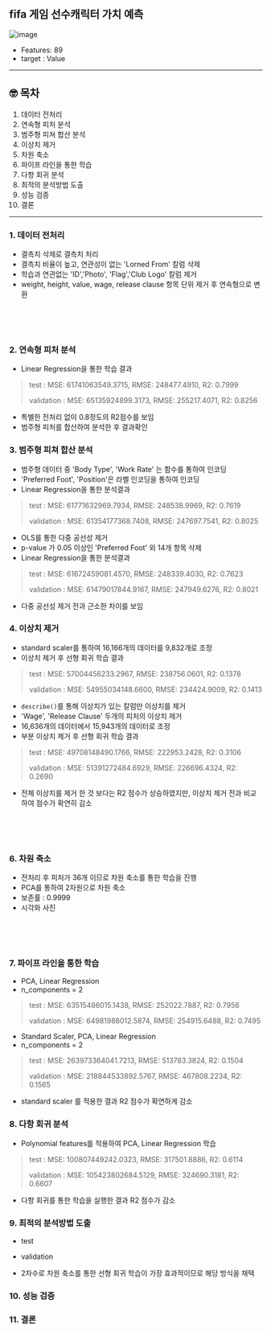 ## fifa 게임 선수캐릭터 가치 예측

![image](https://github.com/DianaKang0123/machine_learning_project/assets/156397873/70ada97d-c9e0-4561-bc0f-c69a498d93c4)

- Features: 89
- target : Value

---

## 🤓 목차
1. 데이터 전처리
2. 연속형 피처 분석
3. 범주형 피쳐 합산 분석
4. 이상치 제거
5. 차원 축소
6. 파이프 라인을 통한 학습
7. 다항 회귀 분석
8. 최적의 분석방법 도출
9. 성능 검증
10. 결론

---

### 1. 데이터 전처리

- 결측치 삭제로 결측치 처리
- 결측치 비율이 높고, 연관성이 없는 'Lorned From' 칼럼 삭제
- 학습과 연관없는 'ID','Photo', 'Flag','Club Logo' 칼럼 제거
- weight, height, value, wage, release clause 항목 단위 제거 후 연속형으로 변환

<br>
<br>
<br>

### 2. 연속형 피처 분석
- Linear Regression을 통한 학습 결과
> test : MSE: 61741063549.3715, RMSE: 248477.4910, R2: 0.7999
>
> validation : MSE: 65135924899.3173, RMSE: 255217.4071, R2: 0.8256

- 특별한 전처리 없이 0.8정도의 R2점수를 보임
- 범주형 피처를 합산하여 분석한 후 결과확인

### 3. 범주형 피쳐 합산 분석
- 범주형 데이터 중 'Body Type', 'Work Rate' 는 함수를 통하여 인코딩
- 'Preferred Foot', 'Position'은 라벨 인코딩을 통하여 인코딩
- Linear Regression을 통한 분석결과
> test : MSE: 61771632969.7934, RMSE: 248538.9969, R2: 0.7619
>
> validation : MSE: 61354177368.7408, RMSE: 247697.7541, R2: 0.8025

- OLS를 통한 다중 공선성 제거
- p-value 가 0.05 이상인 'Preferred Foot' 외 14개 항목 삭제
- Linear Regression을 통한 분석결과
> test : MSE: 61672459081.4570, RMSE: 248339.4030, R2: 0.7623
>
> validation : MSE: 61479017844.9167, RMSE: 247949.6276, R2: 0.8021

- 다중 공선성 제거 전과 근소한 차이를 보임
  
### 4. 이상치 제거
- standard scaler를 통하여 16,166개의 데이터를 9,832개로 조정
- 이상치 제거 후 선형 회귀 학습 결과
> test : MSE: 57004456233.2967, RMSE: 238756.0601, R2: 0.1378
>
> validation : MSE: 54955034148.6600, RMSE: 234424.9009, R2: 0.1413

- `describe()`를 통해 이상치가 있는 칼럼만 이상치를 제거
- 'Wage', 'Release Clause' 두개의 피처의 이상치 제거
- 16,636개의 데이터에서 15,943개의 데이터로 조정
- 부분 이상치 제거 후 선형 회귀 학습 결과
> test : MSE: 49708148490.1766, RMSE: 222953.2428, R2: 0.3106
>
> validation : MSE: 51391272484.6929, RMSE: 226696.4324, R2: 0.2690

- 전체 이상치를 제거 한 것 보다는 R2 점수가 상승하였지만, 이상치 제거 전과 비교하여 점수가 확연히 감소

<br>
<br>
<br>

### 6. 차원 축소
- 전처리 후 피처가 36개 이므로 차원 축소를 통한 학습을 진행
- PCA를 통하여 2차원으로 차원 축소
- 보존률 : 0.9999
- 시각화 사진

<br>
<br>
<br>

### 7. 파이프 라인을 통한 학습
- PCA, Linear Regression
- n_components = 2
> test : MSE: 63515486015.1438, RMSE: 252022.7887, R2: 0.7956
>
> validation : MSE: 64981988012.5874, RMSE: 254915.6488, R2: 0.7495

- Standard Scaler, PCA, Linear Regression
- n_components = 2
>  test : MSE: 263973364041.7213, RMSE: 513783.3824, R2: 0.1504
>
> validation : MSE: 218844533892.5767, RMSE: 467808.2234, R2: 0.1565

- standard scaler 를 적용한 결과 R2 점수가 확연하게 감소

### 8. 다항 회귀 분석
- Polynomial features를 적용하여 PCA, Linear Regression 학습
> test : MSE: 100807449242.0323, RMSE: 317501.8886, R2: 0.6114
>
> validation : MSE: 105423802684.5129, RMSE: 324690.3181, R2: 0.6607

- 다항 회귀를 통한 학습을 실행한 결과 R2 점수가 감소

### 9. 최적의 분석방법 도출
- test
- validation

- 2차수로 차원 축소를 통한 선형 회귀 학습이 가장 효과적이므로 해당 방식을 채택
  
### 10. 성능 검증

### 11. 결론
